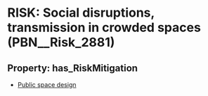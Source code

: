 # RISK: __Social disruptions, transmission in crowded spaces__ (PBN__Risk_2881)

## Property: has_RiskMitigation

* [Public space design](PBN__Mitigation_1047)


